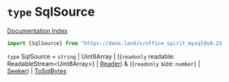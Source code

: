 # `type` SqlSource

[Documentation Index](../README.md)

```ts
import {SqlSource} from "https://deno.land/x/office_spirit_mysql@v0.23.0/mod.ts"
```

`type` SqlSource = `string` | Uint8Array | (\{`readonly` readable: ReadableStream\<Uint8Array>} | [Reader](../interface.Reader/README.md)) \& (\{`readonly` size: `number`} | [Seeker](../interface.Seeker/README.md)) | [ToSqlBytes](../private.interface.ToSqlBytes/README.md)